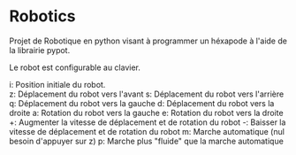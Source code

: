 # Robotics

Projet de Robotique en python visant à programmer un héxapode à l'aide de la librairie pypot.

Le robot est configurable au clavier.

i: Position initiale du robot.<br />
z: Déplacement du robot vers l'avant
s: Déplacement du robot vers l'arrière
q: Déplacement du robot vers la gauche
d: Déplacement du robot vers la droite
a: Rotation du robot vers la gauche
e: Rotation du robot vers la droite
+: Augmenter la vitesse de déplacement et de rotation du robot
-: Baisser la vitesse de déplacement et de rotation du robot
m: Marche automatique (nul besoin d'appuyer sur z)
p: Marche plus "fluide" que la marche automatique
